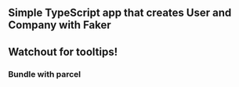 ## Simple TypeScript app that creates User and Company with Faker
## Watchout for tooltips!

### Bundle with parcel

